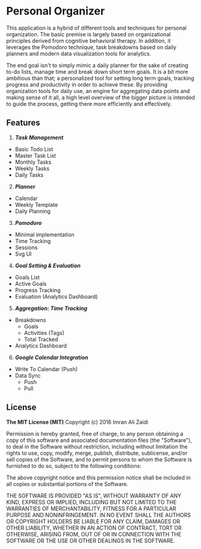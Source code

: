 # Personal Organizer

This application is a hybrid of different tools and techniques for personal organization. The basic premise is largely based on organizational principles derived from cognitive behavioral therapy. In addition, it leverages the Pomodoro technique, task breakdowns based on daily planners and modern data visualization tools for analytics.

The end goal isn't to simply mimic a daily planner for the sake of creating to-do lists, manage time and break down short term goals. It is a bit more ambitious than that; a personalized tool for setting long term goals, tracking progress and productivity in order to achieve these. By providing organization tools for daily use, an engine for aggregating data points and making sense of it all, a high level overview of the bigger picture is intended to guide the process, getting there more efficiently and effectively.

## Features

1. **_Task Management_**
  * Basic Todo List
  * Master Task List
  * Monthly Tasks
  * Weekly Tasks
  * Daily Tasks
2. **_Planner_**
  * Calendar
  * Weekly Template
  * Daily Planning
3. **_Pomodoro_**
  * Minimal implementation
  * Time Tracking
  * Sessions
  * Svg UI
4. **_Goal Setting & Evaluation_**
  * Goals List
  * Active Goals
  * Progress Tracking
  * Evaluation (Analytics Dashboard)
5. **_Aggregation: Time Tracking_**
  * Breakdowns
    * Goals
    * Activities (Tags)
    * Total Tracked
  * Analytics Dashboard
6. **_Google Calendar Integration_**
  * Write To Calendar (Push)
  * Data Sync
    * Push
    * Pull

## License
**The MIT License (MIT)**
Copyright (c) 2016 Imran Ali Zaidi

Permission is hereby granted, free of charge, to any person obtaining a copy of this software and associated documentation files (the "Software"), to deal in the Software without restriction, including without limitation the rights to use, copy, modify, merge, publish, distribute, sublicense, and/or sell copies of the Software, and to permit persons to whom the Software is furnished to do so, subject to the following conditions:

The above copyright notice and this permission notice shall be included in all copies or substantial portions of the Software.

THE SOFTWARE IS PROVIDED "AS IS", WITHOUT WARRANTY OF ANY KIND, EXPRESS OR IMPLIED, INCLUDING BUT NOT LIMITED TO THE WARRANTIES OF MERCHANTABILITY, FITNESS FOR A PARTICULAR PURPOSE AND NONINFRINGEMENT. IN NO EVENT SHALL THE AUTHORS OR COPYRIGHT HOLDERS BE LIABLE FOR ANY CLAIM, DAMAGES OR OTHER LIABILITY, WHETHER IN AN ACTION OF CONTRACT, TORT OR OTHERWISE, ARISING FROM, OUT OF OR IN CONNECTION WITH THE SOFTWARE OR THE USE OR OTHER DEALINGS IN THE SOFTWARE.

